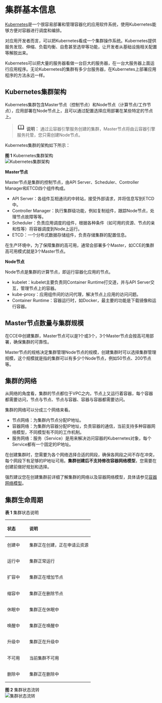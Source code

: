 # 集群基本信息<a name="cce_10_0430"></a>

[Kubernetes](https://kubernetes.io/)是一个很容易部署和管理容器化的应用软件系统，使用Kubernetes能够方便对容器进行调度和编排。

对应用开发者而言，可以把Kubernetes看成一个集群操作系统。Kubernetes提供服务发现、伸缩、负载均衡、自愈甚至选举等功能，让开发者从基础设施相关配置等解脱出来。

Kubernetes可以把大量的服务器看做一台巨大的服务器，在一台大服务器上面运行应用程序。无论Kubernetes的集群有多少台服务器，在Kubernetes上部署应用程序的方法永远一样。

## Kubernetes集群架构<a name="section1865552014316"></a>

Kubernetes集群包含Master节点（控制节点）和Node节点（计算节点/工作节点），应用部署在Node节点上，且可以通过配置选择应用部署在某些特定的节点上。

>![](public_sys-resources/icon-note.gif) **说明：** 
>通过云容器引擎服务创建的集群，Master节点将由云容器引擎服务托管，您只需创建Node节点。

Kubernetes集群的架构如下所示：

**图 1**  Kubernetes集群架构<a name="zh-cn_topic_0249851107_fig1124035552814"></a>  
![](figures/Kubernetes集群架构.png "Kubernetes集群架构")

**Master节点**

Master节点是集群的控制节点，由API Server、Scheduler、Controller Manager和ETCD四个组件构成。

-   API Server：各组件互相通讯的中转站，接受外部请求，并将信息写到ETCD中。
-   Controller Manager：执行集群级功能，例如复制组件，跟踪Node节点，处理节点故障等等。
-   Scheduler：负责应用调度的组件，根据各种条件（如可用的资源、节点的亲和性等）将容器调度到Node上运行。
-   ETCD：一个分布式数据存储组件，负责存储集群的配置信息。

在生产环境中，为了保障集群的高可用，通常会部署多个Master，如CCE的集群高可用模式就是3个Master节点。

**Node节点**

Node节点是集群的计算节点，即运行容器化应用的节点。

-   kubelet：kubelet主要负责同Container Runtime打交道，并与API Server交互，管理节点上的容器。
-   kube-proxy：应用组件间的访问代理，解决节点上应用的访问问题。
-   Container Runtime：容器运行时，如Docker，最主要的功能是下载镜像和运行容器。

## Master节点数量与集群规模<a name="section12927055173912"></a>

在CCE中创建集群，Master节点可以是1个或3个，3个Master节点会按高可用部署，确保集群的可靠性。

Master节点的规格决定集群管理Node节点的规模，创建集群时可以选择集群管理规模，这个规模就是指的集群可以有多少个Node节点，例如50节点、200节点等。

## 集群的网络<a name="section151319151072"></a>

从网络的角度看，集群的节点都位于VPC之内，节点上又运行着容器，每个容器都需要访问，节点与节点、节点与容器、容器与容器都需要访问。

集群的网络可以分成三个网络来看。

-   节点网络：为集群内节点分配IP地址。
-   容器网络：为集群内容器分配IP地址，负责容器的通信，当前支持多种容器网络模型，不同模型有不同的工作机制。
-   服务网络：服务（Service）是用来解决访问容器的Kubernetes对象，每个Service都有一个固定的IP地址。

在创建集群时，您需要为各个网络选择合适的网段，确保各网段之间不存在冲突，每个网段下有足够的IP地址可用。**集群创建后不支持修改容器网络模型**，您需要在创建前做好规划和选择。

强烈建议您在创建集群前详细了解集群的网络以及容器网络模型，具体请参见[容器网络模型](容器网络模型.md)。

## 集群生命周期<a name="section2048514305592"></a>

**表 1**  集群状态说明

<a name="table12191040104"></a>
<table><thead align="left"><tr id="row222012402006"><th class="cellrowborder" valign="top" width="26%" id="mcps1.2.3.1.1"><p id="p1322094012018"><a name="p1322094012018"></a><a name="p1322094012018"></a>状态</p>
</th>
<th class="cellrowborder" valign="top" width="74%" id="mcps1.2.3.1.2"><p id="p622024012014"><a name="p622024012014"></a><a name="p622024012014"></a>说明</p>
</th>
</tr>
</thead>
<tbody><tr id="row6220640203"><td class="cellrowborder" valign="top" width="26%" headers="mcps1.2.3.1.1 "><p id="p822064015018"><a name="p822064015018"></a><a name="p822064015018"></a>创建中</p>
</td>
<td class="cellrowborder" valign="top" width="74%" headers="mcps1.2.3.1.2 "><p id="p8220440605"><a name="p8220440605"></a><a name="p8220440605"></a>集群正在创建，正在申请云资源</p>
</td>
</tr>
<tr id="row1822020409010"><td class="cellrowborder" valign="top" width="26%" headers="mcps1.2.3.1.1 "><p id="p2022034016018"><a name="p2022034016018"></a><a name="p2022034016018"></a>运行中</p>
</td>
<td class="cellrowborder" valign="top" width="74%" headers="mcps1.2.3.1.2 "><p id="p1222014401700"><a name="p1222014401700"></a><a name="p1222014401700"></a>集群正常运行</p>
</td>
</tr>
<tr id="row14220840606"><td class="cellrowborder" valign="top" width="26%" headers="mcps1.2.3.1.1 "><p id="p10220640508"><a name="p10220640508"></a><a name="p10220640508"></a>扩容中</p>
</td>
<td class="cellrowborder" valign="top" width="74%" headers="mcps1.2.3.1.2 "><p id="p17220184017012"><a name="p17220184017012"></a><a name="p17220184017012"></a>集群正在增加节点</p>
</td>
</tr>
<tr id="row12220440503"><td class="cellrowborder" valign="top" width="26%" headers="mcps1.2.3.1.1 "><p id="p680253414204"><a name="p680253414204"></a><a name="p680253414204"></a>缩容中</p>
</td>
<td class="cellrowborder" valign="top" width="74%" headers="mcps1.2.3.1.2 "><p id="p9208569201"><a name="p9208569201"></a><a name="p9208569201"></a>集群正在删除节点</p>
</td>
</tr>
<tr id="row1224521014401"><td class="cellrowborder" valign="top" width="26%" headers="mcps1.2.3.1.1 "><p id="p2246111054012"><a name="p2246111054012"></a><a name="p2246111054012"></a>休眠中</p>
</td>
<td class="cellrowborder" valign="top" width="74%" headers="mcps1.2.3.1.2 "><p id="p72461510194016"><a name="p72461510194016"></a><a name="p72461510194016"></a>集群正在休眠中</p>
</td>
</tr>
<tr id="row1450522112209"><td class="cellrowborder" valign="top" width="26%" headers="mcps1.2.3.1.1 "><p id="p8817339102011"><a name="p8817339102011"></a><a name="p8817339102011"></a>唤醒中</p>
</td>
<td class="cellrowborder" valign="top" width="74%" headers="mcps1.2.3.1.2 "><p id="p1250502111207"><a name="p1250502111207"></a><a name="p1250502111207"></a>集群正在唤醒中</p>
</td>
</tr>
<tr id="row13614111762019"><td class="cellrowborder" valign="top" width="26%" headers="mcps1.2.3.1.1 "><p id="p1261441762018"><a name="p1261441762018"></a><a name="p1261441762018"></a>升级中</p>
</td>
<td class="cellrowborder" valign="top" width="74%" headers="mcps1.2.3.1.2 "><p id="p1361415175200"><a name="p1361415175200"></a><a name="p1361415175200"></a>集群正在升级中</p>
</td>
</tr>
<tr id="row142095617205"><td class="cellrowborder" valign="top" width="26%" headers="mcps1.2.3.1.1 "><p id="p42065612200"><a name="p42065612200"></a><a name="p42065612200"></a>不可用</p>
</td>
<td class="cellrowborder" valign="top" width="74%" headers="mcps1.2.3.1.2 "><p id="p22055652016"><a name="p22055652016"></a><a name="p22055652016"></a>当前集群不可用</p>
</td>
</tr>
<tr id="row2056716914216"><td class="cellrowborder" valign="top" width="26%" headers="mcps1.2.3.1.1 "><p id="p13567129172113"><a name="p13567129172113"></a><a name="p13567129172113"></a>删除中</p>
</td>
<td class="cellrowborder" valign="top" width="74%" headers="mcps1.2.3.1.2 "><p id="p105678916214"><a name="p105678916214"></a><a name="p105678916214"></a>集群正在删除中</p>
</td>
</tr>
</tbody>
</table>

**图 2**  集群状态流转<a name="fig22977482545"></a>  
![](figures/集群状态流转.png "集群状态流转")

